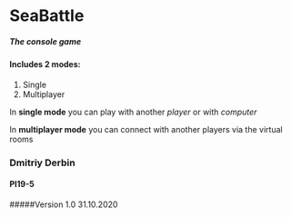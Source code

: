 # SeaBattle

##### The console game
#### Includes 2 modes:
1) Single
2) Multiplayer

In **single mode** you can play with another _player_
or with _computer_

In **multiplayer mode** you can connect with another 
players via the virtual rooms


### Dmitriy Derbin 
#### PI19-5
#####Version 1.0
31.10.2020
